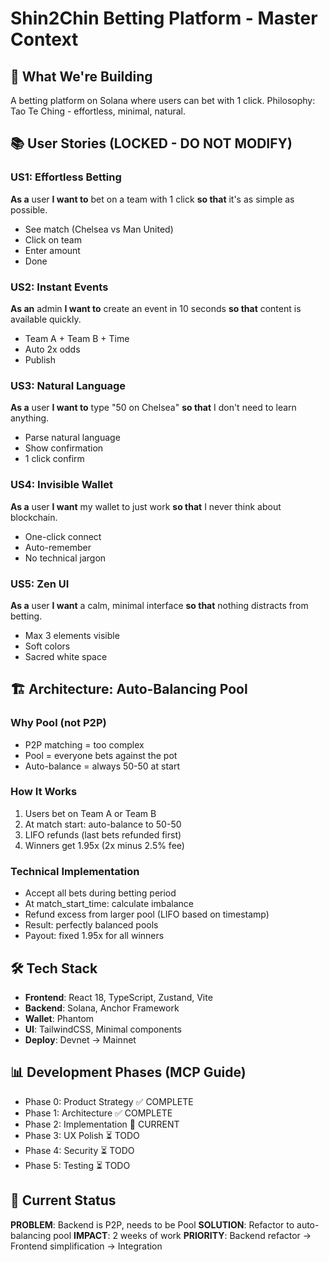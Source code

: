 # Shin2Chin Betting Platform - Master Context

## 🎯 What We're Building
A betting platform on Solana where users can bet with 1 click.
Philosophy: Tao Te Ching - effortless, minimal, natural.

## 📚 User Stories (LOCKED - DO NOT MODIFY)

### US1: Effortless Betting
**As a** user **I want to** bet on a team with 1 click **so that** it's as simple as possible.
- See match (Chelsea vs Man United)
- Click on team
- Enter amount
- Done

### US2: Instant Events
**As an** admin **I want to** create an event in 10 seconds **so that** content is available quickly.
- Team A + Team B + Time
- Auto 2x odds
- Publish

### US3: Natural Language
**As a** user **I want to** type "50 on Chelsea" **so that** I don't need to learn anything.
- Parse natural language
- Show confirmation
- 1 click confirm

### US4: Invisible Wallet
**As a** user **I want** my wallet to just work **so that** I never think about blockchain.
- One-click connect
- Auto-remember
- No technical jargon

### US5: Zen UI
**As a** user **I want** a calm, minimal interface **so that** nothing distracts from betting.
- Max 3 elements visible
- Soft colors
- Sacred white space

## 🏗️ Architecture: Auto-Balancing Pool

### Why Pool (not P2P)
- P2P matching = too complex
- Pool = everyone bets against the pot
- Auto-balance = always 50-50 at start

### How It Works
1. Users bet on Team A or Team B
2. At match start: auto-balance to 50-50
3. LIFO refunds (last bets refunded first)
4. Winners get 1.95x (2x minus 2.5% fee)

### Technical Implementation
- Accept all bets during betting period
- At match_start_time: calculate imbalance
- Refund excess from larger pool (LIFO based on timestamp)
- Result: perfectly balanced pools
- Payout: fixed 1.95x for all winners

## 🛠️ Tech Stack
- **Frontend**: React 18, TypeScript, Zustand, Vite
- **Backend**: Solana, Anchor Framework
- **Wallet**: Phantom
- **UI**: TailwindCSS, Minimal components
- **Deploy**: Devnet → Mainnet

## 📊 Development Phases (MCP Guide)
- Phase 0: Product Strategy ✅ COMPLETE
- Phase 1: Architecture ✅ COMPLETE
- Phase 2: Implementation 🚧 CURRENT
- Phase 3: UX Polish ⏳ TODO
- Phase 4: Security ⏳ TODO
- Phase 5: Testing ⏳ TODO

## 🚨 Current Status
**PROBLEM**: Backend is P2P, needs to be Pool
**SOLUTION**: Refactor to auto-balancing pool
**IMPACT**: 2 weeks of work
**PRIORITY**: Backend refactor → Frontend simplification → Integration